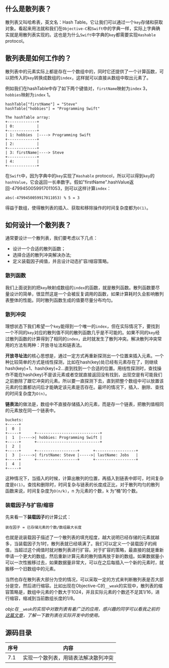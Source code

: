 ## 什么是散列表？

散列表又叫哈希表，英文名：Hash Table。它让我们可以通过一个`key`存储和获取对象。看起来用法就和我们在`Objective-C`和`Swift`中的字典一样，实际上字典确实就是用散列表实现的。这也是为什么`Swift`中字典的`key`都需要实现`Hashable` protocol。

## 散列表是如何工作的？

散列表中的元素实际上都是存在一个数组中的，同时它还提供了一个计算函数，可以把传入的`key`转换成数组的`index`，这样就可以直接从数组中取出元素了。

例如我们在hashTable中存了如下两个键值对，`firstName`映射为`index` 3，`hobbies`映射为`index` 1。 

```
hashTable["firstName"] = "Steve"
hashTable["hobbies"] = "Programming Swift"

The hashTable array:
+-------------+
| 0:          |
+-------------+
| 1: hobbies  |----> Programming Swift
+-------------+
| 2:          |
+-------------+
| 3: firstName|----> Steve
+-------------+
| 4:          |
+-------------+
```

在`Swift`中，因为字典中的`key`实现了`Hashable` protocol，所以可以得到`key`的`hashValue`，它会返回一长串数字。假如"firstName".hashValue返回-4799450059917011053，则可以这样计算`index`：

```
abs(-4799450059917011053) % 5 = 3
```

得益于数组，使得散列表的插入、获取和移除操作的时间复杂度都为`O(1)`。

## 如何设计一个散列表？

通常要设计一个散列表，我们要考虑以下几点：

* 设计一个合适的散列函数；
* 选择合适的散列冲突解决办法;
* 定义装载因子阀值，并且设计动态扩容/缩容策略。

### 散列函数

我们上面说到的把`key`映射成数组的`index`的函数，就是散列函数。散列函数要尽量设计的简单，很显然这是一个会被反复调用的函数，如果计算耗时久会影响散列表整体的性能。同时散列函数生成的值要尽量分布均匀。

### 散列冲突

理想状态下我们希望一个`key`能得到一个唯一的`index`，但在实际情况下，要找到一个不同的`key`对应的散列值不同的散列函数几乎是不可能的。如果不同的`key`经过散列函数的计算得到了相同的`index`，此时就发生了散列冲突。解决散列冲突常用的方法有两种：开放寻址法和链表法。

**开放寻址法**的核心思想是，通过一定方式再重新探测出一个位置来插入元素。一个种比较简单的方式是线性探测，比如在hash(key)处已经有元素存在了，则继续hash(key)+1、hash(key)+2...直到找到一个合适的位置。用线性探测时，查找操作不能在hash(key)不是该元素或者空就直接返回没有找到，出现空是有可能我们之前删除了跟它冲突的元素。所以要一直探测下去，直到把整个数组中可以放置该元素的位置都访问后才能确定该元素是否存在。最坏的情况下，插入、删除、查找的时间复杂度为`O(n)`。

**链表法**的做法是，数组中不直接存储插入的元素，而是存一个链表，把散列值相同的元素放在同一个链表中。

```
buckets:
+-----+
|  0  |
+-----+      +----------------------------+
|  1  |----->| hobbies: Programming Swift |
+-----+      +----------------------------+
|  2  |
+-----+      +------------------+      +------------------+
|  3  |----->| firstName: Steve |----->| lastName: Jobs   |
+-----+      +------------------+      +------------------+
|  4  |
+-----+      
```

这种情况下，当插入的时候，计算出散列的位置，再插入到链表中即可，时间复杂度是`O(1)`。查找和删除时，时间复杂与链表的长度成正比，对于散列均匀的散列函数来说，时间复杂度为`O(n/k)`，n 为元素的个数，k 为“桶”的个数。

### 装载因子与扩容/缩容

先来看一下**装载因子**的计算公式：

```
装在因子 = 已存储元素的个数/数组最大长度
```

也就是说装载因子描述了一个散列表的填充程度，越大说明已经存储的元素就越多，当装载因子为1时，散列表就已经填满了。我们可以定义一个装载因子的阀值，当超过这个阀值时就对散列表进行扩容。对于扩容的策略，最直接的就是重新申请一个更大的数组，然后重新计算元素的散列值再放于新的数组。如果数据量小可以一次性搬移过去，如果数据量非常大，可以在之后每插入一个新的元素时，就搬移一个旧数组中的元素。

当然也存在散列表大部分为空的情况，可以采取一定的方式来判断散列表是否大部分是空，然后进行缩容。比如出现在Objective-C的`__weak`的实现中，散列表的缩容策略是，数组中元素的个数大于1024，并且实际元素的个数还不足其1/16，进行缩容，缩减到当前数组长度的1/8。

*objc在`__weak`的实现中对散列表有着广泛的应用，感兴趣的同学可以看我之前的[这篇文章](http://shinancao.cn/2019/07/15/iOS-weak/)，了解一下散列表在实际开发中的使用。*

## 源码目录

序号 | 内容
---- | ----
7.1  | 实现一个散列表，用链表法解决散列冲突